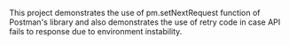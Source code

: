 This project demonstrates the use of pm.setNextRequest function of Postman's library and also demonstrates the use of retry code in case API fails to response due to environment instability. 

